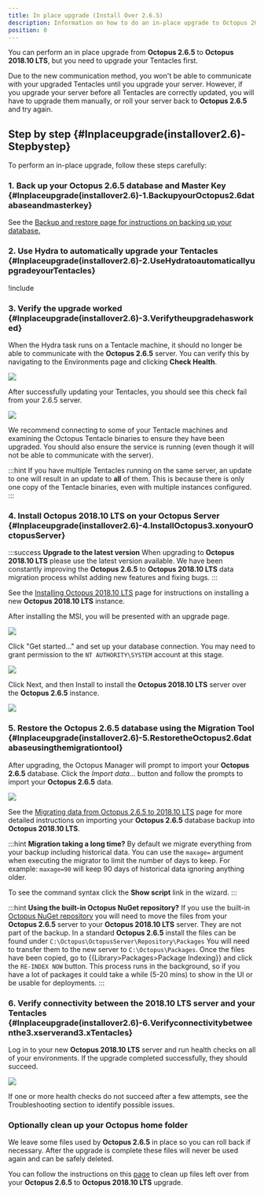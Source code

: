 ```yaml
---
title: In place upgrade (Install Over 2.6.5)
description: Information on how to do an in-place upgrade to Octopus 2018.10 LTS from Octopus 2.6.5.
position: 0
---
```


You can perform an in place upgrade from **Octopus 2.6.5** to **Octopus 2018.10 LTS**, but you need to upgrade your Tentacles first.

Due to the new communication method, you won't be able to communicate with your upgraded Tentacles until you upgrade your server. However, if you upgrade your server before all Tentacles are correctly updated, you will have to upgrade them manually, or roll your server back to **Octopus 2.6.5** and try again.

## Step by step {#Inplaceupgrade(installover2.6)-Stepbystep}

To perform an in-place upgrade, follow these steps carefully:

### 1. Back up your Octopus 2.6.5 database and Master Key {#Inplaceupgrade(installover2.6)-1.BackupyourOctopus2.6databaseandmasterkey}

See the [Backup and restore](/docs/administration/upgrading/legacy/upgrading-from-octopus-2.6.5-2018.10lts/backup-2.6.md)[ page for instructions on backing up your database.](/docs/administration/upgrading/legacy/upgrading-from-octopus-2.6.5-2018.10lts/backup-2.6.md)

### 2. Use Hydra to automatically upgrade your Tentacles {#Inplaceupgrade(installover2.6)-2.UseHydratoautomaticallyupgradeyourTentacles}

!include <using-hydra>

### 3. Verify the upgrade worked {#Inplaceupgrade(installover2.6)-3.Verifytheupgradehasworked}

When the Hydra task runs on a Tentacle machine, it should no longer be able to communicate with the **Octopus 2.6.5** server. You can verify this by navigating to the Environments page and clicking **Check Health**.

![](images/3278012.png)

After successfully updating your Tentacles, you should see this check fail from your 2.6.5 server.

![](images/3278011.png)

We recommend connecting to some of your Tentacle machines and examining the Octopus Tentacle binaries to ensure they have been upgraded. You should also ensure the service is running (even though it will not be able to communicate with the server).

:::hint
If you have multiple Tentacles running on the same server, an update to one will result in an update to **all** of them. This is because there is only one copy of the Tentacle binaries, even with multiple instances configured.
:::

### 4. Install Octopus 2018.10 LTS on your Octopus Server {#Inplaceupgrade(installover2.6)-4.InstallOctopus3.xonyourOctopusServer}

:::success
**Upgrade to the latest version**
When upgrading to **Octopus 2018.10 LTS** please use the latest version available. We have been constantly improving the **Octopus 2.6.5** to **Octopus 2018.10 LTS** data migration process whilst adding new features and fixing bugs.
:::

See the [Installing Octopus 2018.10 LTS](/docs/installation/index.md) page for instructions on installing a new **Octopus 2018.10 LTS** instance.

After installing the MSI, you will be presented with an upgrade page.

![](images/3278008.png)

Click "Get started..." and set up your database connection. You may need to grant permission to the `NT AUTHORITY\SYSTEM` account at this stage.

![](images/3278007.png)

Click Next, and then Install to install the **Octopus 2018.10 LTS** server over the **Octopus 2.6.5** instance.

![](images/3278006.png)

### 5. Restore the Octopus 2.6.5 database using the Migration Tool {#Inplaceupgrade(installover2.6)-5.RestoretheOctopus2.6databaseusingthemigrationtool}

After upgrading, the Octopus Manager will prompt to import your **Octopus 2.6.5** database. Click the *Import data...* button and follow the prompts to import your **Octopus 2.6.5** data.

![](images/3278005.png)

See the [Migrating data from Octopus 2.6.5 to 2018.10 LTS](/docs/administration/upgrading/legacy/upgrading-from-octopus-2.6.5-2018.10lts/migrating-data-from-octopus-2.6.5-2018.10lts.md) page for more detailed instructions on importing your **Octopus 2.6.5** database backup into **Octopus 2018.10 LTS**.

:::hint
**Migration taking a long time?**
By default we migrate everything from your backup including historical data. You can use the `maxage=` argument when executing the migrator to limit the number of days to keep. For example: `maxage=90` will keep 90 days of historical data ignoring anything older.

To see the command syntax click the **Show script** link in the wizard.
:::

:::hint
**Using the built-in Octopus NuGet repository?**
If you use the built-in [Octopus NuGet repository](/docs/packaging-applications/package-repositories/index.md) you will need to move the files from your **Octopus 2.6.5** server to your **Octopus 2018.10 LTS** server. They are not part of the backup.
In a standard **Octopus 2.6.5** install the files can be found under `C:\Octopus\OctopusServer\Repository\Packages`
You will need to transfer them to the new server to `C:\Octopus\Packages`. Once the files have been copied, go to {{Library>Packages>Package Indexing}} and click the `RE-INDEX NOW` button. This process runs in the background, so if you have a lot of packages it could take a while (5-20 mins) to show in the UI or be usable for deployments.
:::

### 6. Verify connectivity between the 2018.10 LTS server and your Tentacles {#Inplaceupgrade(installover2.6)-6.Verifyconnectivitybetweenthe3.xserverand3.xTentacles}

Log in to your new **Octopus 2018.10 LTS** server and run health checks on all of your environments. If the upgrade completed successfully, they should succeed.

![](images/3278009.png)

If one or more health checks do not succeed after a few attempts, see the Troubleshooting section to identify possible issues.

### Optionally clean up your Octopus home folder

We leave some files used by **Octopus 2.6.5** in place so you can roll back if necessary. After the upgrade is complete these files will never be used again and can be safely deleted.

You can follow the instructions on this [page](/docs/administration/managing-infrastructure/server-configuration-and-file-storage\index.md#ServerconfigurationandFilestorage-CleanUp) to clean up files left over from your **Octopus 2.6.5** to **Octopus 2018.10 LTS** upgrade.
